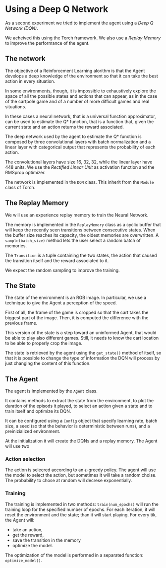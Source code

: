 # Using a Deep Q Network

As a second experiment we tried to implement the agent using a *Deep Q Network (DQN)*.

We acheived this using the Torch framework. We also use a *Replay Memory* to improve the performance of the agent.

## The network

The objective of a Reinforcement Learning alorithm is that the Agent develops a deep knowledge of the environment so that it can take the best action in every situation.

In some environments, though, it is impossible to exhaustively explore the space of all the possible states and actions that can appear, as in the case of the cartpole game and of a number of more difficult games and real situations.

In these cases a neural network, that is a universal function approximator, can be used to estimate the Q* function, that is a function that, given the current state and an action returns the reward associated.

The deep network used by the agent to estimate the Q* function is composed by three convolutional layers with batch normalization and a linear layer with categorical output that represents the probability of each action.

The convolutional layers have size 16, 32, 32, while the linear layer have 448 units. We use the *Rectified Linear Unit* as activation function and the RMSprop optimizer.

The network is implemented in the `DQN` class. This inherit from the `Module` class of Torch.

## The Replay Memory

We will use an experience replay memory to train the Neural Network. 

The memory is implemented in the `ReplayMemory` class as a cyclic buffer that will keep the recently seen transitions between consecutive states. When the buffer size reaches its capacity, the oldest memories are overwritten. A `sample(batch_size)` method lets the user select a random batch of memories.

The `Transition` is a tuple containing the two states, the action that caused the transition itself and the reward associated to it.

We expect the random sampling to improve the training.

## The State
The state of the environment is an RGB image. In particular, we use a technique to give the Agent a perception of the speed.

First of all, the frame of the game is cropped so that the cart takes the biggest part of the image. Then, it is computed the difference with the previous frame.

This version of the state is a step toward an uninformed Agent, that would be able to play also different games. Still, it needs to know the cart location to be able to properly crop the image.

The state is retrieved by the agent using the `get_state()` method of itself, so that it is possible to change the type of information the DQN will process by just changing the content of this function.

## The Agent
The agent is implemented by the `Agent` class.

It contains methods to extract the state from the environment, to plot the duration of the episods it played, to select an action given a state and to train itself and optimize its DQN.

It can be configured using a `Config` object that specify learning rate, batch size, a seed (so that the behavior is deterministic between runs), and a preinizialized environment.

At the initialization it will create the DQNs and a replay memory. The Agent will use two 

### Action selection
The action is selecred according to an ϵ-greedy policy. The agent will use the model to select the action, but sometimes it will take a random choise. The probability to chose at random will decrese exponentially.

### Training
The training is implemented in two methods: `train(num_epochs)` will run the training loop for the specified number of epochs. For each iteration, it will reset the environment and the state; than it will start playing. For every tik, the Agent will:
* take an action, 
* get the reward, 
* save the transition in the memory
* optimize the model.

The optimization of the model is performed in a separated function: `optimize_model()`. 
